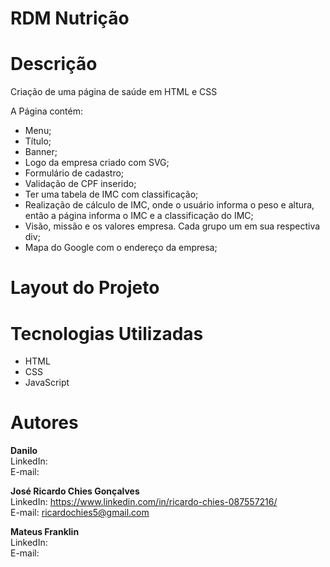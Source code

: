 # RDM Nutrição

# Descrição
Criação de uma página de saúde em HTML e CSS

A Página contém:
<ul>
  <li>Menu;</li>
  <li>Título;</li>
  <li>Banner;</li>
  <li>Logo da empresa criado com SVG;</li>
  <li>Formulário de cadastro;</li>
  <li>Validação de CPF inserido;</li>
  <li>Ter uma tabela de IMC com classificação;</li>
  <li>Realização de cálculo de IMC, onde o usuário informa o peso e altura, então a página informa o IMC e a classificação do IMC;</li>
  <li>Visão, missão e os valores empresa. Cada grupo um em sua respectiva div;</li>
  <li>Mapa do Google com o endereço da empresa;</li>
  </ul>
  
# Layout do Projeto


# Tecnologias Utilizadas
<ul>
  <li>HTML</li>
  <li>CSS</li>
  <li>JavaScript</li>
  </ul>
  
# Autores

<strong>Danilo</strong> <br>
LinkedIn:  <br>
E-mail:  <br>

<strong>José Ricardo Chies Gonçalves</strong> <br>
LinkedIn: https://www.linkedin.com/in/ricardo-chies-087557216/ <br>
E-mail: ricardochies5@gmail.com <br>

<strong>Mateus Franklin</strong> <br>
LinkedIn:  <br>
E-mail:  <br>
